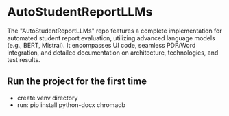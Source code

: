 # AutoStudentReportLLMs
The "AutoStudentReportLLMs" repo features a complete implementation for automated student report evaluation, utilizing advanced language models (e.g., BERT, Mistral). It encompasses UI code, seamless PDF/Word integration, and detailed documentation on architecture, technologies, and test results.

## Run the project for the first time
- create venv directory
- run: pip install python-docx chromadb
